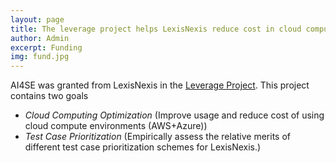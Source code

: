 ```yaml
---
layout: page
title: The leverage project helps LexisNexis reduce cost in cloud computing and automated testing
author: Admin
excerpt: Funding
img: fund.jpg
---
```


AI4SE was granted from LexisNexis in the [Leverage Project](https://docs.google.com/document/d/18oUEAvYtrypvfLCr_SIXjFv56r8ZNamKADBFGC5H2a4/).
This project contains two goals

- *Cloud Computing Optimization* (Improve usage and reduce cost of using cloud compute environments (AWS+Azure))
- *Test Case Prioritization* (Empirically assess the relative merits of different test case prioritization schemes for LexisNexis.)
